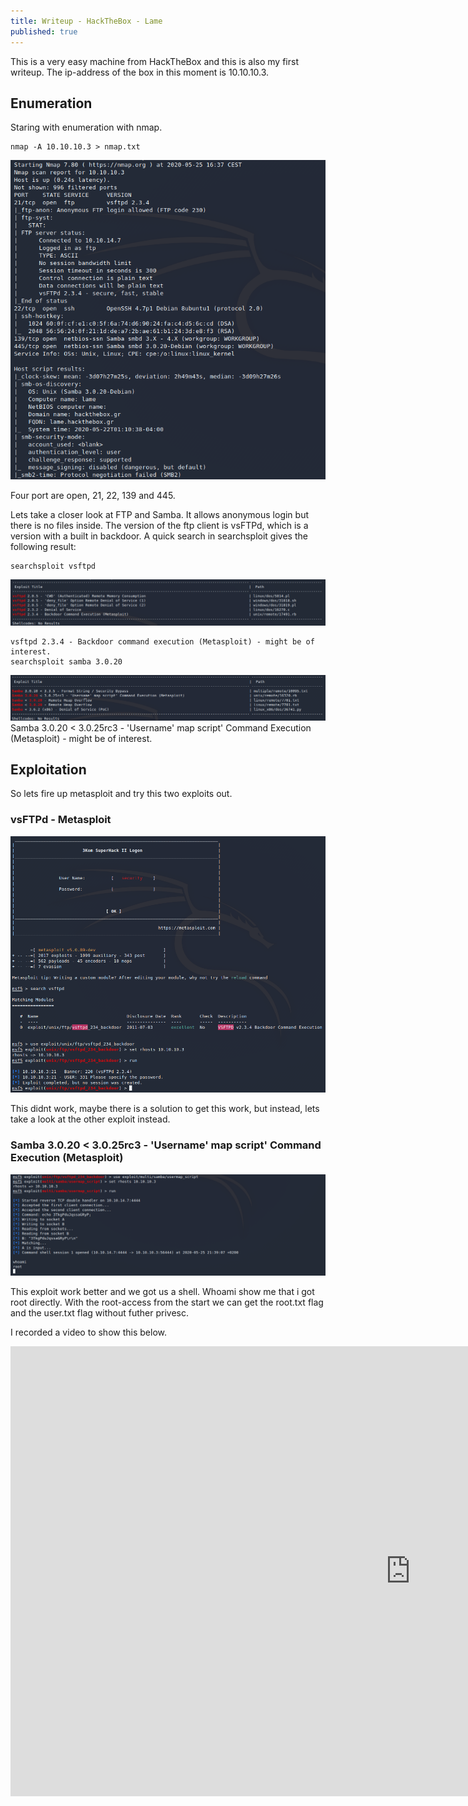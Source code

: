 ```yaml
---
title: Writeup - HackTheBox - Lame
published: true
---
```


This is a very easy machine from HackTheBox and this is also my first writeup.
The ip-address of the box in this moment is 10.10.10.3.

## [](#header-2)Enumeration

Staring with enumeration with nmap.

```
nmap -A 10.10.10.3 > nmap.txt
```
![](Pictures/Lame/nmap.png)

Four port are open, 21, 22, 139 and 445.

Lets take a closer look at FTP and Samba.
It allows anonymous login but there is no files inside.
The version of the ftp client is vsFTPd, which is a version with a built in backdoor.
A quick search in searchsploit gives the following result:
```
searchsploit vsftpd
```
![](Pictures/Lame/searchsploit1.png)

```
vsftpd 2.3.4 - Backdoor command execution (Metasploit) - might be of interest.
searchsploit samba 3.0.20
```

![](Pictures/Lame/searchsploit2.png)
Samba 3.0.20 < 3.0.25rc3 - 'Username' map script' Command Execution (Metasploit) - might be of interest.

## [](#header-2)Exploitation



So lets fire up metasploit and try this two exploits out.
### [](#header-3)vsFTPd - Metasploit

![](Pictures/Lame/meta1.png)

This didnt work, maybe there is a solution to get this work, but instead, lets take a look at the other exploit instead.





### [](#header-3)Samba 3.0.20 < 3.0.25rc3 - 'Username' map script' Command Execution (Metasploit)

![](Pictures/Lame/meta2.png)

This exploit work better and we got us a shell. Whoami show me that i got root directly. With the root-access from the start we can get the root.txt flag and the user.txt flag without futher privesc.

I recorded a video to show this below.



<iframe width="1280" height="720" src="https://www.youtube.com/embed/EwWuhC2voB4" frameborder="0" allow="accelerometer; autoplay; encrypted-media; gyroscope; picture-in-picture" allowfullscreen></iframe>
